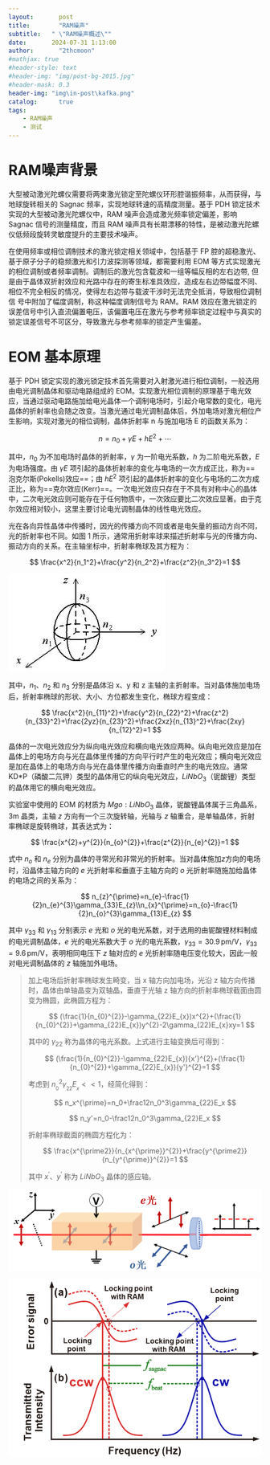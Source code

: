 ```yaml
---
layout:       post
title:        "RAM噪声"
subtitle:   " \"RAM噪声概述\""
date:       2024-07-31 1:13:00
author:       "2thcmoon"
#mathjax: true
#header-style: text
#header-img: "img/post-bg-2015.jpg"
#header-mask: 0.3
header-img: "img\in-post\kafka.png"
catalog:      true
tags:
    - RAM噪声
    - 测试
---
```

# RAM噪声背景

大型被动激光陀螺仪需要将两束激光锁定至陀螺仪环形腔谐振频率，从而获得，与地球旋转相关的 Sagnac 频率，实现地球转速的高精度测量。基于 PDH 锁定技术实现的大型被动激光陀螺仪中，RAM 噪声会造成激光频率锁定偏差，影响 Sagnac 信号的测量精度，而且 RAM 噪声具有长期漂移的特性，是被动激光陀螺仪低频段旋转灵敏度提升的主要技术噪声。

在使用频率或相位调制技术的激光锁定相关领域中，包括基于 FP 腔的超稳激光、  基于原子分子的稳频激光和引力波探测等领域，都需要利用 EOM 等方式实现激光的相位调制或者频率调制。调制后的激光包含载波和一组等幅反相的左右边带,  但是由于晶体双折射效应和光路中存在的寄生标准具效应，造成左右边带幅度不同、  相位不完全相反的情况，使得左右边带与载波干涉时无法完全抵消，导致相位调制信 号中附加了幅度调制，称这种幅度调制信号为 RAM。RAM 效应在激光锁定的误差信号中引入直流偏置电压，该偏置电压在激光与参考频率锁定过程中与真实的锁定误差信号不可区分，导致激光与参考频率的锁定产生偏差。

# EOM 基本原理

基于 PDH 锁定实现的激光锁定技术首先需要对入射激光进行相位调制，一般选用由电光调制晶体和驱动电路组成的 EOM。实现激光相位调制的原理基于电光效应，当通过驱动电路施加给电光晶体一个调制电场时，引起介电常数的变化，电光晶体的折射率也会随之改变。当激光通过电光调制晶体后，外加电场对激光相位产生影响，实现对激光的相位调制，晶体折射率 n 与施加电场 E 的函数关系为：

$$
n=n_0+\gamma E+hE^2+\cdots
$$

其中，$n_0$ 为不加电场时晶体的折射率，$γ$ 为一阶电光系数，$h$ 为二阶电光系数，$E$ 为电场强度。由 $γE$ 项引起的晶体折射率的变化与电场的一次方成正比，称为==泡克尔斯(Pokells)效应==；由 $hE^2$ 项引起的晶体折射率的变化与电场的二次方成正比，称为==克尔效应(Kerr)==。一次电光效应只存在于不具有对称中心的晶体中，二次电光效应则可能存在于任何物质中，一次效应要比二次效应显著。由于克尔效应相对较小，这里主要讨论电光调制晶体的线性电光效应。

光在各向异性晶体中传播时，因光的传播方向不同或者是电矢量的振动方向不同，光的折射率也不同。如图 1 所示，通常用折射率球来描述折射率与光的传播方向、振动方向的关系。在主轴坐标中，折射率椭球及其方程为：

$$
\frac{x^2}{n_1^2}+\frac{y^2}{n_2^2}+\frac{z^2}{n_3^2}=1
$$

​![](https://raw.githubusercontent.com/2thcmoon/picbed/main/siyuan/clip_image002-20240725143458-xf13wan.jpg)​

其中，$n_1$、$n_2$ 和 $n_3$ 分别是晶体沿 x、y 和 z 主轴的主折射率。当对晶体施加电场后，折射率椭球的形状、大小、方位都发生变化，椭球方程变成：

$$
\frac{x^2}{n_{11}^2}+\frac{y^2}{n_{22}^2}+\frac{z^2}{n_{33}^2}+\frac{2yz}{n_{23}^2}+\frac{2xz}{n_{13}^2}+\frac{2xy}{n_{12}^2}=1
$$

晶体的一次电光效应分为纵向电光效应和横向电光效应两种。纵向电光效应是加在晶体上的电场方向与光在晶体里传播的方向平行时产生的电光效应；横向电光效应是加在晶体上的电场方向与光在晶体里传播方向垂直时产生的电光效应。通常 KD\*P（磷酸二氘钾）类型的晶体用它的纵向电光效应，$LiNbO_3$<span data-type="text" id="" style="color: var(--b3-font-color13);">（铌酸锂）类型的晶体用它的横向电光效应。</span>

实验室中使用的 EOM 的材质为 $Mgo:LiNbO_3$ 晶体，铌酸锂晶体属于三角晶系，3m 晶类，主轴 *z* 方向有一个三次旋转轴，光轴与 *z* 轴重合，是单轴晶体，折射率椭球是旋转椭球，其表达式为：

$$
\frac{x^{2}+y^{2}}{n_{o}^{2}}+\frac{z^{2}}{n_{e}^{2}}=1
$$

式中 $n_o$ 和 $n_e$ 分别为晶体的寻常光和非常光的折射率。当对晶体施加$z$方向的电场时，沿晶体主轴方向的 $e$ 光折射率和垂直于主轴方向的 $o$ 光折射率随施加给晶体的电场之间的关系为：

$$
n_{z}^{\prime}=n_{e}-\frac{1}{2}n_{e}^{3}\gamma_{33}E_{z}\\n_{x}^{\prime}=n_{o}-\frac{1}{2}n_{o}^{3}\gamma_{13}E_{z}
$$

其中 $\gamma_{33}$ 和 $\gamma_{13}$ 分别表示 $e$ 光和 $o$ 光的电光系数，对于选用的由铌酸锂材料制成的电光调制晶体，$e$ 光的电光系数大于 $o$ 光的电光系数，$\gamma_{33}=30.9\,\mathrm{pm/V}$，$\gamma_{33}=9.6\,\mathrm{pm/V}$，表明相同电压下 $z$ 轴对应的 $e$ 光折射率随电压变化较大，因此一般对电光调制晶体的 $z$ 轴施加外电场。

> 加上电场后折射率椭球发生畸变，当 <span data-type="text" style="color: var(--b3-font-color13);" id="">x 轴方向加电场，光沿 z 轴方向传播</span>时，晶体由单轴晶变为双轴晶，垂直于光轴 z 轴方向的折射率椭球截面由圆变为椭圆，此椭圆方程为：
>
> $$
> (\frac{1}{n_{0}^{2}}-\gamma_{22}E_{x})x^{2}+(\frac{1}{n_{0}^{2}}+\gamma_{22}E_{x})y^{2}-2\gamma_{22}E_{x}xy=1
> $$
>
> 其中的 $\gamma_{22}$ 称为晶体的电光系数。上式进行主轴变换后可得到：
>
> $$
> (\frac{1}{n_{0}^{2}}-\gamma_{22}E_{x}){x'}^{2}+(\frac{1}{n_{0}^{2}}+\gamma_{22}E_{x}){y'}^{2}=1
> $$
>
> 考虑到 $n_{_0}^2\gamma_{_{22}}E_{_x}<<1$，经简化得到：
>
> $$
> n_x^{\prime}=n_0+\frac12n_0^3\gamma_{22}E_x
> $$
>
> $$
> n_y'=n_0-\frac12n_0^3\gamma_{22}E_x
> $$
>
> 折射率椭球截面的椭圆方程化为：
>
> $$
> \frac{x^{\prime2}}{n_{x^{\prime}}^{2}}+\frac{y^{\prime2}}{n_{y^{\prime}}^{2}}=1
> $$
>
> 其中 $x^{\prime}$、$y^{\prime}$ 称为 $LiNbO_3$ 晶体的感应轴。

​![image](https://raw.githubusercontent.com/2thcmoon/picbed/main/siyuan/image-20240725165942-utjbvf3.png)​

​![image](https://raw.githubusercontent.com/2thcmoon/picbed/main/siyuan/image-20240725165931-m0ryqxl.png)​
